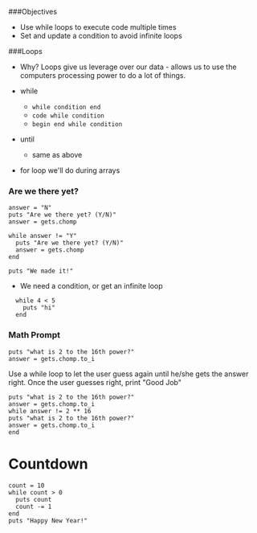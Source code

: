 ###Objectives
- Use while loops to execute code multiple times
- Set and update a condition to avoid infinite loops

###Loops
* Why? Loops give us leverage over our data - allows us to use the computers processing power to do a lot of things.

* while
  * `while condition end`
  * `code while condition`
  * `begin end while condition`
* until
  *  same as above
* for loop we'll do during arrays

### Are we there yet?

```
answer = "N"
puts "Are we there yet? (Y/N)"
answer = gets.chomp

while answer != "Y"
  puts "Are we there yet? (Y/N)"
  answer = gets.chomp
end

puts "We made it!"
```

* We need a condition, or get an infinite loop
```
  while 4 < 5
    puts "hi"
  end
```

### Math Prompt

```
puts "what is 2 to the 16th power?"
answer = gets.chomp.to_i
```

 Use a while loop to let the user guess again until he/she gets the answer right.
 Once the user guesses right, print "Good Job"
```
puts "what is 2 to the 16th power?"
answer = gets.chomp.to_i
while answer != 2 ** 16
puts "what is 2 to the 16th power?"
answer = gets.chomp.to_i
end
```

# Countdown
```
count = 10
while count > 0
  puts count
  count -= 1
end
puts "Happy New Year!"
```